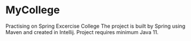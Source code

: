 # MyCollege
Practising on Spring 
Excercise College
The project is built by Spring using Maven and created in Intellij.
Project requires minimum Java 11.

